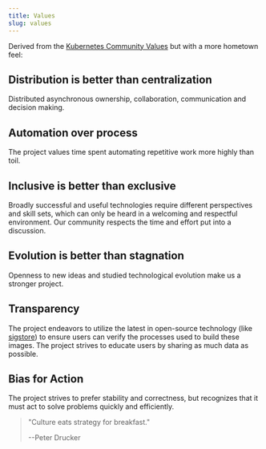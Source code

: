 ```yaml
---
title: Values
slug: values
---
```


Derived from the [Kubernetes Community Values](https://www.kubernetes.dev/community/values/) but with a more hometown feel:

## Distribution is better than centralization

Distributed asynchronous ownership, collaboration, communication and decision making.

## Automation over process

The project values time spent automating repetitive work more highly than toil.

## Inclusive is better than exclusive

Broadly successful and useful technologies require different perspectives and skill sets, which can only be heard in a welcoming and respectful environment. Our community respects the time and effort put into a discussion.

## Evolution is better than stagnation

Openness to new ideas and studied technological evolution make us a stronger project.

## Transparency

The project endeavors to utilize the latest in open-source technology (like [sigstore](https://www.sigstore.dev/)) to ensure users can verify the processes used to build these images. The project strives to educate users by sharing as much data as possible.

## Bias for Action

The project strives to prefer stability and correctness, but recognizes that it must act to solve problems quickly and efficiently.

> "Culture eats strategy for breakfast."
>
> --Peter Drucker
